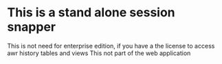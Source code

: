 # This is a stand alone session snapper

This is not need for enterprise edition, if you have a the license to access awr history tables and views
This not part of the web application
